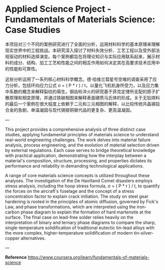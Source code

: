 # Applied Science Project - Fundamentals of Materials Science: Case Studies
本项目对三个不同的案例研究进行了全面的分析，运用材料科学的基本原理来理解现实世界中的工程挑战。本研究深入探讨了材料失效分析、工艺工程以及受外部法规驱动的材料选择演变。每个案例都旨在将理论知识与实际应用联系起来，展示材料的成分、结构、加工工艺和性能之间的相互作用如何决定其在高要求技术应用中的性能和可靠性。

这些分析运用了一系列核心材料科学概念。德·哈维兰彗星号空难的调查采用了应力分析，包括环向应力公式 σ = ( P * r ) / t，以量化飞机机身所受力，以及应力集中系数的概念来解释裂纹的萌生。钢齿轮淬火的研究基于菲克定律所支配的原子扩散原理和相变原理，并通过铁碳相图来解释表面硬质马氏体的形成。关于无铅焊料的最后一个案例在很大程度上依赖于二元和三元相图的解释，以比较传统共晶锡铅合金的急剧、单温凝固与现代锡银铜替代品的更复杂、更高温凝固。

—

This project provides a comprehensive analysis of three distinct case studies, applying fundamental principles of materials science to understand real-world engineering challenges. The work delves into material failure analysis, process engineering, and the evolution of material selection driven by external regulations. Each case serves to bridge theoretical knowledge with practical application, demonstrating how the interplay between a material's composition, structure, processing, and properties dictates its performance and reliability in demanding technological applications.

A range of core materials science concepts is utilized throughout these analyses. The investigation of the De Havilland Comet disasters employs stress analysis, including the hoop stress formula, σ = ( P * r ) / t, to quantify the forces on the aircraft's fuselage and the concept of a stress concentration factor to explain crack initiation. The study on steel gear hardening is rooted in the principles of atomic diffusion, governed by Fick's Law, and phase transformations, which are interpreted using the iron-carbon phase diagram to explain the formation of hard martensite at the surface. The final case on lead-free solder relies heavily on the interpretation of binary and ternary phase diagrams to compare the sharp, single-temperature solidification of traditional eutectic tin-lead alloys with the more complex, higher-temperature solidification of modern tin-silver-copper alternatives.

—

**Reference**
https://www.coursera.org/learn/fundamentals-of-materials-science

